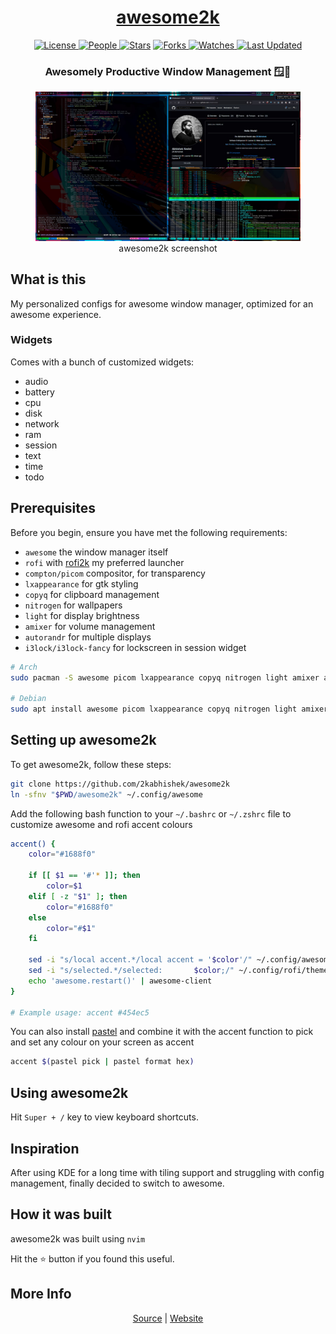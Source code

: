 <div align = "center">

<h1><a href="https://2kabhishek.github.io/awesome2k">awesome2k</a></h1>

<a href="https://github.com/2KAbhishek/awesome2k/blob/main/LICENSE">
<img alt="License" src="https://img.shields.io/github/license/2kabhishek/awesome2k?style=flat&color=eee&label="> </a>

<a href="https://github.com/2KAbhishek/awesome2k/graphs/contributors">
<img alt="People" src="https://img.shields.io/github/contributors/2kabhishek/awesome2k?style=flat&color=ffaaf2&label=People"> </a>

<a href="https://github.com/2KAbhishek/awesome2k/stargazers">
<img alt="Stars" src="https://img.shields.io/github/stars/2kabhishek/awesome2k?style=flat&color=98c379&label=Stars"></a>

<a href="https://github.com/2KAbhishek/awesome2k/network/members">
<img alt="Forks" src="https://img.shields.io/github/forks/2kabhishek/awesome2k?style=flat&color=66a8e0&label=Forks"> </a>

<a href="https://github.com/2KAbhishek/awesome2k/watchers">
<img alt="Watches" src="https://img.shields.io/github/watchers/2kabhishek/awesome2k?style=flat&color=f5d08b&label=Watches"> </a>

<a href="https://github.com/2KAbhishek/awesome2k/pulse">
<img alt="Last Updated" src="https://img.shields.io/github/last-commit/2kabhishek/awesome2k?style=flat&color=e06c75&label="> </a>

<h3>Awesomely Productive Window Management 🪟🚀</h3>

<figure>
  <img src= "images/screenshot.jpg" alt="awesome2k Demo">
  <br/>
  <figcaption>awesome2k screenshot</figcaption>
</figure>

</div>

## What is this

My personalized configs for awesome window manager, optimized for an awesome experience.

### Widgets

Comes with a bunch of customized widgets:

- audio
- battery
- cpu
- disk
- network
- ram
- session
- text
- time
- todo

## Prerequisites

Before you begin, ensure you have met the following requirements:

- `awesome` the window manager itself
- `rofi` with [rofi2k](https://github.com/2kabhishek/rofi2k) my preferred launcher
- `compton/picom` compositor, for transparency
- `lxappearance` for gtk styling
- `copyq` for clipboard management
- `nitrogen` for wallpapers
- `light` for display brightness
- `amixer` for volume management
- `autorandr` for multiple displays
- `i3lock/i3lock-fancy` for lockscreen in session widget

```bash
# Arch
sudo pacman -S awesome picom lxappearance copyq nitrogen light amixer autorandr rofi

# Debian
sudo apt install awesome picom lxappearance copyq nitrogen light amixer autorandr rofi
```

## Setting up awesome2k

To get awesome2k, follow these steps:

```bash
git clone https://github.com/2kabhishek/awesome2k
ln -sfnv "$PWD/awesome2k" ~/.config/awesome
```

Add the following bash function to your `~/.bashrc` or `~/.zshrc` file to customize awesome and rofi accent colours

```bash
accent() {
    color="#1688f0"

    if [[ $1 == '#'* ]]; then
        color=$1
    elif [ -z "$1" ]; then
        color="#1688f0"
    else
        color="#$1"
    fi

    sed -i "s/local accent.*/local accent = '$color'/" ~/.config/awesome/awesome2k.lua
    sed -i "s/selected.*/selected:       $color;/" ~/.config/rofi/themes/shared/colors.rasi
    echo 'awesome.restart()' | awesome-client
}

# Example usage: accent #454ec5
```

You can also install [pastel](https://github.com/sharkdp/pastel) and combine it with the accent function to pick and set any colour on your screen as accent

```bash
accent $(pastel pick | pastel format hex)
```

## Using awesome2k

Hit `Super + /` key to view keyboard shortcuts.


## Inspiration

After using KDE for a long time with tiling support and struggling with config management, finally decided to switch to awesome.


## How it was built

awesome2k was built using `nvim`

Hit the ⭐ button if you found this useful.

## More Info

<div align="center">

<a href="https://github.com/2KAbhishek/awesome2k">Source</a> | <a href="https://2kabhishek.github.io/awesome2k">Website</a>

</div>

